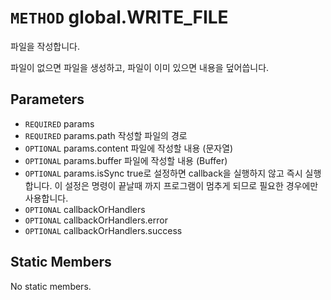 # `METHOD` global.WRITE_FILE
파일을 작성합니다.

파일이 없으면 파일을 생성하고, 파일이 이미 있으면 내용을 덮어씁니다.

## Parameters
* `REQUIRED` params 
* `REQUIRED` params.path		작성할  파일의 경로
* `OPTIONAL` params.content	파일에  작성할 내용 (문자열)
* `OPTIONAL` params.buffer	파일에  작성할 내용 (Buffer)
* `OPTIONAL` params.isSync	true로  설정하면 callback을 실행하지 않고 즉시 실행합니다. 이 설정은 명령이 끝날때 까지 프로그램이 멈추게 되므로 필요한 경우에만 사용합니다.
* `OPTIONAL` callbackOrHandlers 
* `OPTIONAL` callbackOrHandlers.error 
* `OPTIONAL` callbackOrHandlers.success 

## Static Members
No static members.
